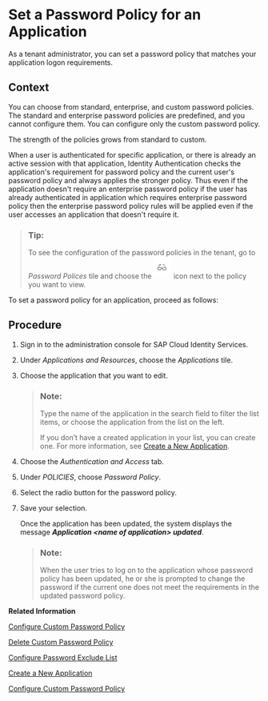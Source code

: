 <!-- loio04a6e45997164a53b65e15374e2b2c2c -->

# Set a Password Policy for an Application

As a tenant administrator, you can set a password policy that matches your application logon requirements.



## Context

You can choose from standard, enterprise, and custom password policies. The standard and enterprise password policies are predefined, and you cannot configure them. You can configure only the custom password policy.

The strength of the policies grows from standard to custom.

When a user is authenticated for specific application, or there is already an active session with that application, Identity Authentication checks the application's requirement for password policy and the current user's password policy and always applies the stronger policy. Thus even if the application doesn't require an enterprise password policy if the user has already authenticated in application which requires enterprise password policy then the enterprise password policy rules will be applied even if the user accesses an application that doesn't require it.

> ### Tip:  
> To see the configuration of the password policies in the tenant, go to *Password Polices* tile and choose the ![](images/DisplayPassPolicy_38584e8.png) icon next to the policy you want to view.

To set a password policy for an application, proceed as follows:



## Procedure

1.  Sign in to the administration console for SAP Cloud Identity Services.

2.  Under *Applications and Resources*, choose the *Applications* tile.

3.  Choose the application that you want to edit.

    > ### Note:  
    > Type the name of the application in the search field to filter the list items, or choose the application from the list on the left.
    > 
    > If you don’t have a created application in your list, you can create one. For more information, see [Create a New Application](create-a-new-application-0d4b255.md).

4.  Choose the *Authentication and Access* tab.

5.  Under *POLICIES*, choose *Password Policy*.

6.  Select the radio button for the password policy.

7.  Save your selection.

    Once the application has been updated, the system displays the message ***Application <name of application\> updated***.

    > ### Note:  
    > When the user tries to log on to the application whose password policy has been updated, he or she is prompted to change the password if the current one does not meet the requirements in the updated password policy.


**Related Information**  


[Configure Custom Password Policy](configure-custom-password-policy-67bece2.md "Tenant administrators can create and configure a custom password policy for scenarios where Identity Authentication is the authenticating authority.")

[Delete Custom Password Policy](delete-custom-password-policy-697fd2b.md "As a tenant administrator, you can delete the custom password policy that you have created.")

[Configure Password Exclude List](configure-password-exclude-list-159c09d.md "As a tenant administrator, you can create a password exclude list to restrict their usage.")

[Create a New Application](create-a-new-application-0d4b255.md "You can create a new application and customize it to comply with your company requirements.")

[Configure Custom Password Policy](configure-custom-password-policy-67bece2.md "Tenant administrators can create and configure a custom password policy for scenarios where Identity Authentication is the authenticating authority.")

